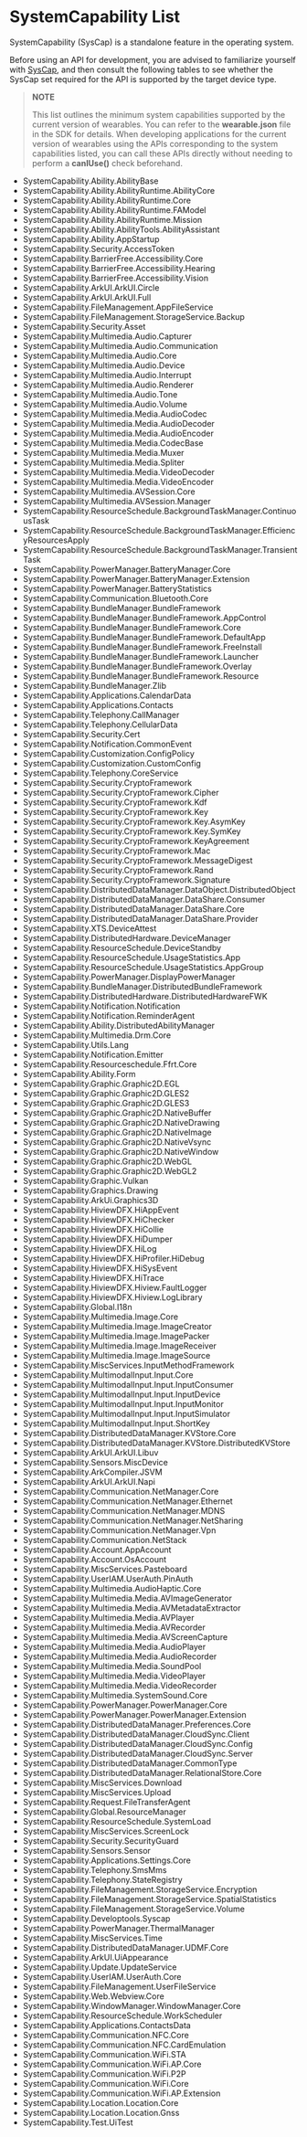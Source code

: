 # SystemCapability List

SystemCapability (SysCap) is a standalone feature in the operating system.

Before using an API for development, you are advised to familiarize yourself with [SysCap](syscap.md), and then consult the following tables to see whether the SysCap set required for the API is supported by the target device type.

> **NOTE**
>
> This list outlines the minimum system capabilities supported by the current version of wearables. You can refer to the **wearable.json** file in the SDK for details.
> When developing applications for the current version of wearables using the APIs corresponding to the system capabilities listed, you can call these APIs directly without needing to perform a **canIUse()** check beforehand.

- SystemCapability.Ability.AbilityBase
- SystemCapability.Ability.AbilityRuntime.AbilityCore
- SystemCapability.Ability.AbilityRuntime.Core
- SystemCapability.Ability.AbilityRuntime.FAModel
- SystemCapability.Ability.AbilityRuntime.Mission
- SystemCapability.Ability.AbilityTools.AbilityAssistant
- SystemCapability.Ability.AppStartup
- SystemCapability.Security.AccessToken
- SystemCapability.BarrierFree.Accessibility.Core
- SystemCapability.BarrierFree.Accessibility.Hearing
- SystemCapability.BarrierFree.Accessibility.Vision
- SystemCapability.ArkUI.ArkUI.Circle
- SystemCapability.ArkUI.ArkUI.Full
- SystemCapability.FileManagement.AppFileService
- SystemCapability.FileManagement.StorageService.Backup
- SystemCapability.Security.Asset
- SystemCapability.Multimedia.Audio.Capturer
- SystemCapability.Multimedia.Audio.Communication
- SystemCapability.Multimedia.Audio.Core
- SystemCapability.Multimedia.Audio.Device
- SystemCapability.Multimedia.Audio.Interrupt
- SystemCapability.Multimedia.Audio.Renderer
- SystemCapability.Multimedia.Audio.Tone
- SystemCapability.Multimedia.Audio.Volume
- SystemCapability.Multimedia.Media.AudioCodec
- SystemCapability.Multimedia.Media.AudioDecoder
- SystemCapability.Multimedia.Media.AudioEncoder
- SystemCapability.Multimedia.Media.CodecBase
- SystemCapability.Multimedia.Media.Muxer
- SystemCapability.Multimedia.Media.Spliter
- SystemCapability.Multimedia.Media.VideoDecoder
- SystemCapability.Multimedia.Media.VideoEncoder
- SystemCapability.Multimedia.AVSession.Core
- SystemCapability.Multimedia.AVSession.Manager
- SystemCapability.ResourceSchedule.BackgroundTaskManager.ContinuousTask
- SystemCapability.ResourceSchedule.BackgroundTaskManager.EfficiencyResourcesApply
- SystemCapability.ResourceSchedule.BackgroundTaskManager.TransientTask
- SystemCapability.PowerManager.BatteryManager.Core
- SystemCapability.PowerManager.BatteryManager.Extension
- SystemCapability.PowerManager.BatteryStatistics
- SystemCapability.Communication.Bluetooth.Core
- SystemCapability.BundleManager.BundleFramework
- SystemCapability.BundleManager.BundleFramework.AppControl
- SystemCapability.BundleManager.BundleFramework.Core
- SystemCapability.BundleManager.BundleFramework.DefaultApp
- SystemCapability.BundleManager.BundleFramework.FreeInstall
- SystemCapability.BundleManager.BundleFramework.Launcher
- SystemCapability.BundleManager.BundleFramework.Overlay
- SystemCapability.BundleManager.BundleFramework.Resource
- SystemCapability.BundleManager.Zlib
- SystemCapability.Applications.CalendarData
- SystemCapability.Applications.Contacts
- SystemCapability.Telephony.CallManager
- SystemCapability.Telephony.CellularData
- SystemCapability.Security.Cert
- SystemCapability.Notification.CommonEvent
- SystemCapability.Customization.ConfigPolicy
- SystemCapability.Customization.CustomConfig
- SystemCapability.Telephony.CoreService
- SystemCapability.Security.CryptoFramework
- SystemCapability.Security.CryptoFramework.Cipher
- SystemCapability.Security.CryptoFramework.Kdf
- SystemCapability.Security.CryptoFramework.Key
- SystemCapability.Security.CryptoFramework.Key.AsymKey
- SystemCapability.Security.CryptoFramework.Key.SymKey
- SystemCapability.Security.CryptoFramework.KeyAgreement
- SystemCapability.Security.CryptoFramework.Mac
- SystemCapability.Security.CryptoFramework.MessageDigest
- SystemCapability.Security.CryptoFramework.Rand
- SystemCapability.Security.CryptoFramework.Signature
- SystemCapability.DistributedDataManager.DataObject.DistributedObject
- SystemCapability.DistributedDataManager.DataShare.Consumer
- SystemCapability.DistributedDataManager.DataShare.Core
- SystemCapability.DistributedDataManager.DataShare.Provider
- SystemCapability.XTS.DeviceAttest
- SystemCapability.DistributedHardware.DeviceManager
- SystemCapability.ResourceSchedule.DeviceStandby
- SystemCapability.ResourceSchedule.UsageStatistics.App
- SystemCapability.ResourceSchedule.UsageStatistics.AppGroup
- SystemCapability.PowerManager.DisplayPowerManager
- SystemCapability.BundleManager.DistributedBundleFramework
- SystemCapability.DistributedHardware.DistributedHardwareFWK
- SystemCapability.Notification.Notification
- SystemCapability.Notification.ReminderAgent
- SystemCapability.Ability.DistributedAbilityManager
- SystemCapability.Multimedia.Drm.Core
- SystemCapability.Utils.Lang
- SystemCapability.Notification.Emitter
- SystemCapability.Resourceschedule.Ffrt.Core
- SystemCapability.Ability.Form
- SystemCapability.Graphic.Graphic2D.EGL
- SystemCapability.Graphic.Graphic2D.GLES2
- SystemCapability.Graphic.Graphic2D.GLES3
- SystemCapability.Graphic.Graphic2D.NativeBuffer
- SystemCapability.Graphic.Graphic2D.NativeDrawing
- SystemCapability.Graphic.Graphic2D.NativeImage
- SystemCapability.Graphic.Graphic2D.NativeVsync
- SystemCapability.Graphic.Graphic2D.NativeWindow
- SystemCapability.Graphic.Graphic2D.WebGL
- SystemCapability.Graphic.Graphic2D.WebGL2
- SystemCapability.Graphic.Vulkan
- SystemCapability.Graphics.Drawing
- SystemCapability.ArkUi.Graphics3D
- SystemCapability.HiviewDFX.HiAppEvent
- SystemCapability.HiviewDFX.HiChecker
- SystemCapability.HiviewDFX.HiCollie
- SystemCapability.HiviewDFX.HiDumper
- SystemCapability.HiviewDFX.HiLog
- SystemCapability.HiviewDFX.HiProfiler.HiDebug
- SystemCapability.HiviewDFX.HiSysEvent
- SystemCapability.HiviewDFX.HiTrace
- SystemCapability.HiviewDFX.Hiview.FaultLogger
- SystemCapability.HiviewDFX.Hiview.LogLibrary
- SystemCapability.Global.I18n
- SystemCapability.Multimedia.Image.Core
- SystemCapability.Multimedia.Image.ImageCreator
- SystemCapability.Multimedia.Image.ImagePacker
- SystemCapability.Multimedia.Image.ImageReceiver
- SystemCapability.Multimedia.Image.ImageSource
- SystemCapability.MiscServices.InputMethodFramework
- SystemCapability.MultimodalInput.Input.Core
- SystemCapability.MultimodalInput.Input.InputConsumer
- SystemCapability.MultimodalInput.Input.InputDevice
- SystemCapability.MultimodalInput.Input.InputMonitor
- SystemCapability.MultimodalInput.Input.InputSimulator
- SystemCapability.MultimodalInput.Input.ShortKey
- SystemCapability.DistributedDataManager.KVStore.Core
- SystemCapability.DistributedDataManager.KVStore.DistributedKVStore
- SystemCapability.ArkUI.ArkUI.Libuv
- SystemCapability.Sensors.MiscDevice
- SystemCapability.ArkCompiler.JSVM
- SystemCapability.ArkUI.ArkUI.Napi
- SystemCapability.Communication.NetManager.Core
- SystemCapability.Communication.NetManager.Ethernet
- SystemCapability.Communication.NetManager.MDNS
- SystemCapability.Communication.NetManager.NetSharing
- SystemCapability.Communication.NetManager.Vpn
- SystemCapability.Communication.NetStack
- SystemCapability.Account.AppAccount
- SystemCapability.Account.OsAccount
- SystemCapability.MiscServices.Pasteboard
- SystemCapability.UserIAM.UserAuth.PinAuth
- SystemCapability.Multimedia.AudioHaptic.Core
- SystemCapability.Multimedia.Media.AVImageGenerator
- SystemCapability.Multimedia.Media.AVMetadataExtractor
- SystemCapability.Multimedia.Media.AVPlayer
- SystemCapability.Multimedia.Media.AVRecorder
- SystemCapability.Multimedia.Media.AVScreenCapture
- SystemCapability.Multimedia.Media.AudioPlayer
- SystemCapability.Multimedia.Media.AudioRecorder
- SystemCapability.Multimedia.Media.SoundPool
- SystemCapability.Multimedia.Media.VideoPlayer
- SystemCapability.Multimedia.Media.VideoRecorder
- SystemCapability.Multimedia.SystemSound.Core
- SystemCapability.PowerManager.PowerManager.Core
- SystemCapability.PowerManager.PowerManager.Extension
- SystemCapability.DistributedDataManager.Preferences.Core
- SystemCapability.DistributedDataManager.CloudSync.Client
- SystemCapability.DistributedDataManager.CloudSync.Config
- SystemCapability.DistributedDataManager.CloudSync.Server
- SystemCapability.DistributedDataManager.CommonType
- SystemCapability.DistributedDataManager.RelationalStore.Core
- SystemCapability.MiscServices.Download
- SystemCapability.MiscServices.Upload
- SystemCapability.Request.FileTransferAgent
- SystemCapability.Global.ResourceManager
- SystemCapability.ResourceSchedule.SystemLoad
- SystemCapability.MiscServices.ScreenLock
- SystemCapability.Security.SecurityGuard
- SystemCapability.Sensors.Sensor
- SystemCapability.Applications.Settings.Core
- SystemCapability.Telephony.SmsMms
- SystemCapability.Telephony.StateRegistry
- SystemCapability.FileManagement.StorageService.Encryption
- SystemCapability.FileManagement.StorageService.SpatialStatistics
- SystemCapability.FileManagement.StorageService.Volume
- SystemCapability.Developtools.Syscap
- SystemCapability.PowerManager.ThermalManager
- SystemCapability.MiscServices.Time
- SystemCapability.DistributedDataManager.UDMF.Core
- SystemCapability.ArkUI.UiAppearance
- SystemCapability.Update.UpdateService
- SystemCapability.UserIAM.UserAuth.Core
- SystemCapability.FileManagement.UserFileService
- SystemCapability.Web.Webview.Core
- SystemCapability.WindowManager.WindowManager.Core
- SystemCapability.ResourceSchedule.WorkScheduler
- SystemCapability.Applications.ContactsData
- SystemCapability.Communication.NFC.Core
- SystemCapability.Communication.NFC.CardEmulation
- SystemCapability.Communication.WiFi.STA
- SystemCapability.Communication.WiFi.AP.Core
- SystemCapability.Communication.WiFi.P2P
- SystemCapability.Communication.WiFi.Core
- SystemCapability.Communication.WiFi.AP.Extension
- SystemCapability.Location.Location.Core
- SystemCapability.Location.Location.Gnss
- SystemCapability.Test.UiTest
